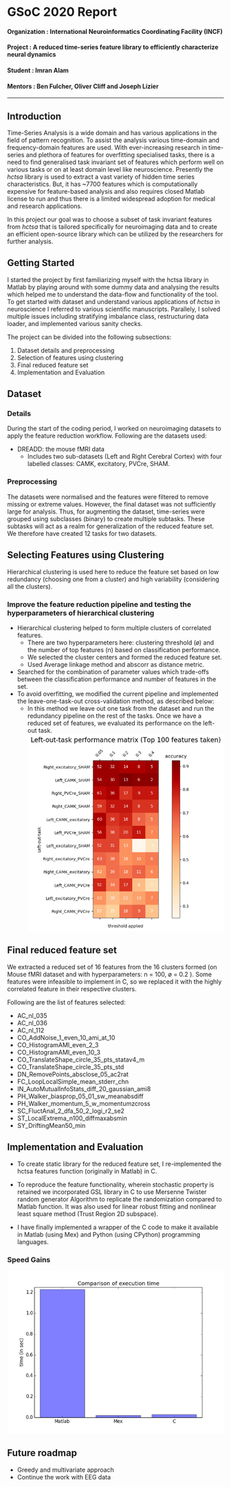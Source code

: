 # GSoC 2020 Report

#### Organization : International Neuroinformatics Coordinating Facility (INCF)
#### Project : A reduced time-series feature library to efficiently characterize neural dynamics
#### Student : Imran Alam
#### Mentors : Ben Fulcher, Oliver Cliff and Joseph Lizier
---
## Introduction

Time-Series Analysis is a wide domain and has various applications in the field of pattern recognition. To assist the analysis various time-domain and frequency-domain features are used. With ever-increasing research in time-series and plethora of features for overfitting specialised tasks, there is a need to find generalised task invariant set of features which perform well on various tasks or on at least domain level like neuroscience. Presently the *hctsa* library is used to extract a vast variety of hidden time series characteristics. But, it has ~7700 features which is computationally expensive for feature-based analysis and also requires closed Matlab license to run and thus there is a limited widespread adoption for medical and research applications.

In this project our goal was to choose a subset of task invariant features from *hctsa* that is tailored specifically for neuroimaging data and to create an efficient open-source library which can be utilized by the researchers for further analysis.

## Getting Started

I started the project by first familiarizing myself with the hctsa library in Matlab by playing around with some dummy data and analysing the results which helped me to understand the data-flow and functionality of the tool. To get started with dataset and understand various applications of *hctsa* in neuroscience I referred to various scientific manuscripts. Parallely, I solved multiple issues including stratifying imbalance class, restructuring data loader, and implemented various sanity checks.

The project can be divided into the following subsections:
1. Dataset details and preprocessing
2. Selection of features using clustering
3. Final reduced feature set
4. Implementation and Evaluation


## Dataset

### Details
During the start of the coding period, I worked on neuroimaging datasets to apply the feature reduction workflow. Following are the datasets used:

- DREADD: the mouse fMRI data
  - Includes two sub-datasets (Left and Right Cerebral Cortex) with four labelled classes: CAMK, excitatory, PVCre, SHAM.

### Preprocessing
The datasets were normalised and the features were filtered to remove missing or extreme values. However, the final dataset was not sufficiently large for analysis. Thus, for augmenting the dataset, time-series were grouped using subclasses (binary) to create multiple subtasks. These subtasks will act as a realm for generalization of the reduced feature set. We therefore have created 12 tasks for two datasets.

## Selecting Features using Clustering

Hierarchical clustering is used here to reduce the feature set based on low redundancy (choosing one from a cluster) and high variability (considering all the clusters).

### Improve the feature reduction pipeline and testing the hyperparameters of hierarchical clustering

- Hierarchical clustering helped to form multiple clusters of correlated features.
  - There are two hyperparameters here: clustering threshold (ø) and the number of top features (n) based on classification performance.
  - We selected the cluster centers and formed the reduced feature set. 
  - Used Average linkage method and abscorr as distance metric.
- Searched for the combination of parameter values which trade-offs between the classification performance and number of features in the set.
- To avoid overfitting, we modified the current pipeline and implemented the leave-one-task-out cross-validation method, as described below:
  - In this method we leave out one task from the dataset and run the redundancy pipeline on the rest of the tasks. Once we have a reduced set of features, we evaluated its performance on the left-out task.
<br /> ![Alt text](avg_mouse_leave-out.png?raw=true "Title")

## Final reduced feature set

We extracted a reduced set of 16 features from the 16 clusters formed (on Mouse fMRI dataset and with hyperparameters: n = 100, ø = 0.2 ). Some features were infeasible to implement in C, so we replaced it with the highly correlated feature in their respective clusters.

Following are the list of features selected:
- AC_nl_035
- AC_nl_036
- AC_nl_112
- CO_AddNoise_1_even_10_ami_at_10
- CO_HistogramAMI_even_2_3
- CO_HistogramAMI_even_10_3
- CO_TranslateShape_circle_35_pts_statav4_m
- CO_TranslateShape_circle_35_pts_std
- DN_RemovePoints_absclose_05_ac2rat
- FC_LoopLocalSimple_mean_stderr_chn
- IN_AutoMutualInfoStats_diff_20_gaussian_ami8
- PH_Walker_biasprop_05_01_sw_meanabsdiff
- PH_Walker_momentum_5_w_momentumzcross
- SC_FluctAnal_2_dfa_50_2_logi_r2_se2
- ST_LocalExtrema_n100_diffmaxabsmin
- SY_DriftingMean50_min


## Implementation and Evaluation

- To create static library for the reduced feature set, I re-implemented the hctsa features function (originally in Matlab) in C.

- To reproduce the feature functionality, wherein stochastic property is retained we incorporated GSL library in C to use Mersenne Twister random generator Algorithm to replicate the randomization compared to Matlab function. It was also used for linear robust fitting and nonlinear least square method (Trust Region 2D subspace).

- I have finally implemented a wrapper of the C code to make it available in Matlab (using Mex) and Python (using CPython) programming languages.

### Speed Gains
![Alt text](time.png?raw=true "Speed Gains")

## Future roadmap

- Greedy and multivariate approach
- Continue the work with EEG data
